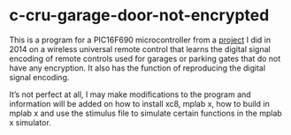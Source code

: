 # c-cru-garage-door-not-encrypted 

This is a program for a PIC16F690 microcontroller from a [project](https://drive.google.com/file/d/1IFt62EF3NbSOA1Vvz_oraNpHULJRAejd/view?usp=sharing) I did in 2014 on a wireless universal remote control that learns the digital signal encoding of remote controls used for garages or parking gates that do not have any encryption. It also has the function of reproducing the digital signal encoding.

It’s not perfect at all, I may make modifications to the program and information will be added on how to install xc8, mplab x, how to build in mplab x and use the stimulus file to simulate certain functions in the mplab x simulator.



